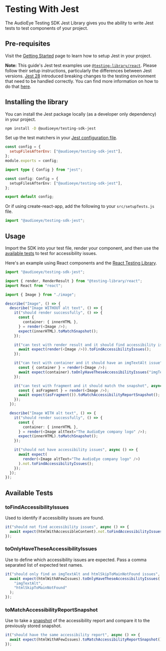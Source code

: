 # Testing With Jest

The AudioEye Testing SDK Jest Library gives you the ability to write Jest tests to test components of your project.

## Pre-requisites

Visit the [Getting Started](get-started.md) page to learn how to setup Jest in your project.

**Note:** This guide's Jest test examples use [`@testing-library/react`](https://www.npmjs.com/package/@testing-library/react). Please follow their setup instructions, particularly the differences between Jest versions. [Jest 28](https://jestjs.io/blog/2022/04/25/jest-28#breaking-changes) introduced breaking changes to the testing environment that need to be handled correctly. You can find more information on how to do that [here](https://jestjs.io/docs/configuration#testenvironment-string).

## Installing the library

You can install the Jest package locally (as a developer only dependency) in your project.

```bash
npm install -D @audioeye/testing-sdk-jest
```

Set up the test matchers in your [Jest configuration file](https://jestjs.io/docs/configuration#setupfilesafterenv-array).

<CodeGroup>
  <CodeGroupItem title="Javascript" active>

```javascript
const config = {
  setupFilesAfterEnv: ["@audioeye/testing-sdk-jest"],
};
module.exports = config;
```

  </CodeGroupItem>

  <CodeGroupItem title="Typescript">

```typescript
import type { Config } from "jest";

const config: Config = {
  setupFilesAfterEnv: ["@audioeye/testing-sdk-jest"],
};

export default config;
```

  </CodeGroupItem>
</CodeGroup>

Or if using create-react-app, add the following to your `src/setupTests.js` file.

```javascript
import "@audioeye/testing-sdk-jest";
```

## Usage

Import the SDK into your test file, render your component, and then use the [available tests](#available-tests) to test for accessibility issues.

Here's an example using React components and the [React Testing Library](https://testing-library.com/docs/react-testing-library/intro).

```typescript
import "@audioeye/testing-sdk-jest";

import { render, RenderResult } from "@testing-library/react";
import React from "react";

import { Image } from "./image";

describe("Image", () => {
  describe("Image WITHOUT alt text", () => {
    it("should render successfully", () => {
      const {
        container: { innerHTML },
      } = render(<Image />);
      expect(innerHTML).toMatchSnapshot();
    });

    it("can test with render result and it should find accessibility issues", async () => {
      await expect(render(<Image />)).toFindAccessibilityIssues();
    });

    it("can test with container and it should have an imgTextAlt issue", async () => {
      const { container } = render(<Image />);
      await expect(container).toOnlyHaveTheseAccessibilityIssues("imgTextAlt");
    });

    it("can test with fragment and it should match the snapshot", async () => {
      const { asFragment } = render(<Image />);
      await expect(asFragment()).toMatchAccessibilityReportSnapshot();
    });
  });

  describe("Image WITH alt text", () => {
    it("should render successfully", () => {
      const {
        container: { innerHTML },
      } = render(<Image altText="The AudioEye company logo" />);
      expect(innerHTML).toMatchSnapshot();
    });

    it("should not have accessibility issues", async () => {
      await expect(
        render(<Image altText="The AudioEye company logo" />)
      ).not.toFindAccessibilityIssues();
    });
  });
});
```

## Available Tests

### toFindAccessibilityIssues

Used to identify if accessibility issues are found.

```javascript
it("should not find accessibility issues", async () => {
  await expect(htmlWithAccessibleContent).not.toFindAccessibilityIssues();
});
```

### toOnlyHaveTheseAccessibilityIssues

Use to define which accessibility issues are expected. Pass a comma separated list of expected test names.

```javascript
it("should only find an imgTextAlt and htmlSkipToMainNotFound issues", async () => {
  await expect(htmlWithAFewIssues).toOnlyHaveTheseAccessibilityIssues(
    "imgTextAlt",
    "htmlSkipToMainNotFound"
  );
});
```

### toMatchAccessibilityReportSnapshot

Use to take a [snapshot](https://jestjs.io/docs/snapshot-testing) of the accessibility report and compare it to the previously stored snapshot.

```javascript
it("should have the same accessibility report", async () => {
  await expect(htmlWithAFewIssues).toMatchAccessibilityReportSnapshot();
});
```
